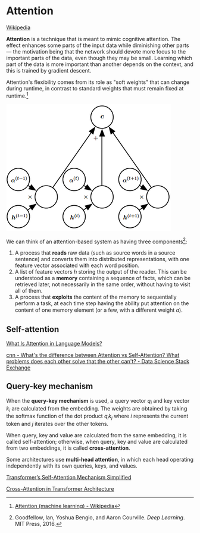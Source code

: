 # Attention
[Wikipedia](https://en.wikipedia.org/wiki/Attention_(machine_learning))

**Attention** is a technique that is meant to mimic cognitive attention. The effect enhances some parts of the input data while diminishing other parts — the motivation being that the network should devote more focus to the important parts of the data, even though they may be small. Learning which part of the data is more important than another depends on the context, and this is trained by gradient descent.

Attention's flexibility comes from its role as "soft weights" that can change during runtime, in contrast to standard weights that must remain fixed at runtime.[^wiki]

![](images/attention.png)

We can think of an attention-based system as having three components[^deeplearning]:
1. A process that **reads** raw data (such as source words in a source sentence) and converts them into distributed representations, with one feature vector associated with each word position.
2. A list of feature vectors $h$ storing the output of the reader. This can be understood as a **memory** containing a sequence of facts, which can be retrieved later, not necessarily in the same order, without having to visit all of them.
3. A process that **exploits** the content of the memory to sequentially perform a task, at each time step having the ability put attention on the content of one memory element (or a few, with a diﬀerent weight $a$).

## Self-attention
[What Is Attention in Language Models?](https://txt.cohere.com/what-is-attention-in-language-models/)

[cnn - What's the difference between Attention vs Self-Attention? What problems does each other solve that the other can't? - Data Science Stack Exchange](https://datascience.stackexchange.com/questions/49468/whats-the-difference-between-attention-vs-self-attention-what-problems-does-ea)

## Query-key mechanism
When the **query-key mechanism** is used, a query vector $q_i$ and key vector $k_i$ are calculated from the embedding. The weights are obtained by taking the softmax function of the dot product $q_ik_j$ where $i$ represents the current token and $j$ iterates over the other tokens.

When query, key and value are calculated from the same embedding, it is called self-attention; otherwise, when query, key and value are calculated from two embeddings, it is called **cross-attention**.

Some architectures use **multi-head attention**, in which each head operating independently with its own queries, keys, and values.

[Transformer’s Self-Attention Mechanism Simplified](https://vaclavkosar.com/ml/transformers-self-attention-mechanism-simplified)

[Cross-Attention in Transformer Architecture](https://vaclavkosar.com/ml/cross-attention-in-transformer-architecture)


[^wiki]: [Attention (machine learning) - Wikipedia](https://en.wikipedia.org/wiki/Attention_(machine_learning))
[^deeplearning]: Goodfellow, Ian, Yoshua Bengio, and Aaron Courville. _Deep Learning_. MIT Press, 2016.
